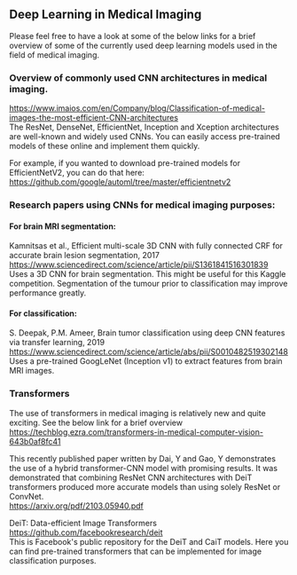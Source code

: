 ## Deep Learning in Medical Imaging

Please feel free to have a look at some of the below links for a brief overview of some of the currently used deep learning models used in the field of medical imaging.

### Overview of commonly used CNN architectures in medical imaging.
https://www.imaios.com/en/Company/blog/Classification-of-medical-images-the-most-efficient-CNN-architectures <br />
The ResNet, DenseNet, EfficientNet, Inception and Xception architectures are well-known and widely used CNNs. You can easily access pre-trained models of these online and implement them quickly.

For example, if you wanted to download pre-trained models for EfficientNetV2, you can do that here:<br />
https://github.com/google/automl/tree/master/efficientnetv2


### Research papers using CNNs for medical imaging purposes:
#### For brain MRI segmentation:
Kamnitsas et al., Efficient multi-scale 3D CNN with fully connected CRF for accurate brain lesion segmentation, 2017<br />
https://www.sciencedirect.com/science/article/pii/S1361841516301839 <br />
Uses a 3D CNN for brain segmentation. This might be useful for this Kaggle competition. Segmentation of the tumour prior to classification may improve performance greatly.

#### For classification:
S. Deepak, P.M. Ameer, Brain tumor classification using deep CNN features via transfer learning, 2019 <br />
https://www.sciencedirect.com/science/article/abs/pii/S0010482519302148 <br />
Uses a pre-trained GoogLeNet (Inception v1) to extract features from brain MRI images.

### Transformers

The use of transformers in medical imaging is relatively new and quite exciting. See the below link for a brief overview <br />
https://techblog.ezra.com/transformers-in-medical-computer-vision-643b0af8fc41

This recently published paper written by Dai, Y and Gao, Y demonstrates the use of a hybrid transformer-CNN model with promising results.
It was demonstrated that combining ResNet CNN architectures with DeiT transformers produced more accurate models than using solely ResNet or ConvNet. <br />
https://arxiv.org/pdf/2103.05940.pdf

DeiT: Data-efficient Image Transformers <br />
https://github.com/facebookresearch/deit <br />
This is Facebook's public repository for the DeiT and CaiT models. Here you can find pre-trained transformers that can be implemented for image classification purposes. 
